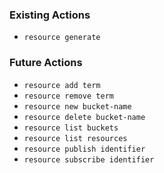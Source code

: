 ### Existing Actions

- `resource generate`

### Future Actions

- `resource add term`
- `resource remove term`
- `resource new bucket-name`
- `resource delete bucket-name`
- `resource list buckets`
- `resource list resources`
- `resource publish identifier`
- `resource subscribe identifier`
